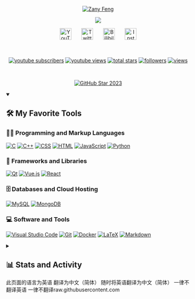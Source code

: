<p align="center">
  <a href="https://github.com/rollingtudou">
    <img src="YOUR_AVATAR_URL" alt="Zany Feng" /></a>
</p>

<p align="center">
  <!-- Typing SVG by You - Customize as needed -->
  <a href="https://github.com/rollingtudou/readme-typing-svg">
    <img src="https://readme-typing-svg.demolab.com/?lines=Zany%20Feng,%20a%20university%20student%20from%20China.&font=Fira%20Code&center=true&width=440&height=45&color=f75c7e&vCenter=true&pause=1000&size=22" /></a>
</p>

<!-- Social icons section -->
<p align="center">
  <a href="https://www.youtube.com/@fengKevin-m9c"><img width="32px" alt="YouTube" title="YouTube" src="https://i.imgur.com/qiXu7b2.png"/></a>
  &#8287;&#8287;&#8287;&#8287;&#8287;
  <a href="https://x.com/Kevin184314"><img width="32px" alt="Twitter" title="Twitter" src="https://i.imgur.com/AixJgnm.png"/></a>
  &#8287;&#8287;&#8287;&#8287;&#8287;
  <a href="https://space.bilibili.com/1340248456?spm_id_from=333.1007.0.0"><img width="32px" alt="Bilibili" title="Bilibili" src="https://i.imgur.com/yRpa1dQ.png"/></a>
  &#8287;&#8287;&#8287;&#8287;&#8287;
  <a href="https://www.instagram.com/kevin_bee_f/"><img width="32px" alt="Instagram" title="Instagram" src="https://i.imgur.com/PpLeD3K.png"/></a>
</p>

<br/>

<!-- Social badges section -->
<p align="center">
  <a href="https://www.youtube.com/@fengKevin-m9c?sub_confirmation=1">
    <img alt="youtube subscribers" title="Subscribe to my YouTube channel" src="https://freshidea.com/yourusername/app/youtube-stats-badges/subscribers-badge.php"/></a>
  <a href="https://www.youtube.com/@fengKevin-m9c">
    <img alt="youtube views" title="YouTube views" src="https://freshidea.com/yourusername/app/youtube-stats-badges/view-count-badge.php"/></a> 
  <a href="https://github.com/rollingtudou?tab=repositories&sort=stargazers">
    <img alt="total stars" title="Total stars on GitHub" src="https://custom-icon-badges.demolab.com/github/stars/rollingtudou?color=55960c&style=for-the-badge&labelColor=488207&logo=star"/></a>
  <a href="https://github.com/rollingtudou?tab=followers">
    <img alt="followers" title="Follow me on Github" src="https://custom-icon-badges.demolab.com/github/followers/rollingtudou?color=236ad3&labelColor=1155ba&style=for-the-badge&logo=person-add&label=Follow&logoColor=white"/></a>
  <a href="https://github.com/rollingtudou/Simple-View-Counter">
    <img alt="views" title="GitHub profile views" src="https://freshidea.com/rollingtudou/app/rollingtudou-profile-views"/></a>
</p>

<br/>

<!-- GitHub Star link -->
<p align="center">
  <a href="https://stars.github.com/profiles/rollingtudou/">
    <img src="https://github.com/rollingtudou/rollingtudou/assets/yourid/yourimage.png" alt="GitHub Star 2023"/></a>
</p>

<!-- 移除赞助者信息、顶级开源项目、贡献的项目、最新的 YouTube 视频、Holopin 链接 -->

<details open> 
  <summary><h2>🛠️ My Favorite Tools</h2></summary>
  <!-- Some badges are from https://github.com/Ileriayo/markdown-badges -->

  <h3>👨‍💻 Programming and Markup Languages</h3>

  <p>
      <a href="https://github.com/search?q=user%3Arollingtudou+language%3AC"><img alt="C" src="https://custom-icon-badges.demolab.com/badge/C-03599C.svg?logo=c-in-hexagon&logoColor=white"></a>
      <a href="https://github.com/search?q=user%3Arollingtudou+language%3AC%2B%2B"><img alt="C++" src="https://custom-icon-badges.demolab.com/badge/C++-9C033A.svg?logo=cpp2&logoColor=white"></a>
      <a href="https://github.com/search?q=user%3Arollingtudou+language%3ACSS"><img alt="CSS" src="https://img.shields.io/badge/CSS-1572B6.svg?logo=css3&logoColor=white"></a>
      <a href="https://github.com/search?q=user%3Arollingtudou+language%3AHTML"><img alt="HTML" src="https://img.shields.io/badge/HTML-E34F26.svg?logo=html5&logoColor=white"></a>
      <a href="https://github.com/search?q=user%3Arollingtudou+language%3AJavaScript"><img alt="JavaScript" src="https://img.shields.io/badge/JavaScript-F7DF1E.svg?logo=javascript&logoColor=black"></a>
      <a href="https://github.com/search?q=user%3Arollingtudou+language%3APython"><img alt="Python" src="https://img.shields.io/badge/Python-14354C.svg?logo=python&logoColor=white"></a>
  </p>

  <h3>🧰 Frameworks and Libraries</h3>

  <p>
      <a href="#"><img alt="Qt" src="https://img.shields.io/badge/Qt-41CD52.svg?logo=qt&logoColor=white"></a>
      <a href="#"><img alt="Vue.js" src="https://img.shields.io/badge/Vue.js-35495E.svg?logo=vue.js&logoColor=4FC08D"></a>
      <a href="#"><img alt="React" src="https://img.shields.io/badge/React-20232a.svg?logo=react&logoColor=%2361DAFB"></a>
  </p>

  <h3>🗄️ Databases and Cloud Hosting</h3>

  <p>
      <a href="#"><img alt="MySQL" src="https://img.shields.io/badge/MySQL-00f.svg?logo=mysql&logoColor=white"></a>
      <a href="#"><img alt="MongoDB" src ="https://img.shields.io/badge/MongoDB-4ea94b.svg?logo=mongodb&logoColor=white"></a>
  </p>

  <h3>💻 Software and Tools</h3>

  <p>
      <a href="#"><img alt="Visual Studio Code" src="https://img.shields.io/badge/Visual%20Studio%20Code-0078d7.svg?logo=visual-studio-code&logoColor=white"></a>
      <a href="#"><img alt="Git" src="https://img.shields.io/badge/Git-F05033.svg?logo=git&logoColor=white"></a>
      <a href="#"><img alt="Docker" src="https://img.shields.io/badge/Docker-2496ED.svg?logo=docker&logoColor=white"></a>
      <a href="#"><img alt="LaTeX" src="https://img.shields.io/badge/LaTeX-008080.svg?logo=LaTeX&logoColor=white"></a>
      <a href="#"><img alt="Markdown" src="https://img.shields.io/badge/Markdown-000000.svg?logo=markdown&logoColor=white"></a>
  </p>
</details>

<details> 
  <summary><h2>📊 Stats and Activity</h2></summary>

    <h3>🔥 Streak Stats</h3>

    <p>
      <a href="https://github.com/rollingtudou/github-readme-streak-stats">
        <img title="🔥 Get streak stats for your profile at git.io/streak-stats" alt="rollingtudou's streak" src="https://github-readme-streak-stats-eight.vercel.app/?user=rollingtudou&theme=monokai-metallian&hide_border=true&short_numbers=true"/>
      </a>
      <p>🔥 Get streak stats for your profile at <a href="https://git.io/streak-stats">git.io/streak-stats</a></p>
    </p>

    <h3>💻 GitHub Profile Stats</h3>

    <a href="https://github.com/anuraghazra/github-readme-stats"><img alt="rollingtudou's Github Stats" src="https://rollingtudou-github-readme-stats.vercel.app/api/?username=rollingtudou&show_icons=true&include_all_commits=true&count_private=true&theme=react&hide_border=true&bg_color=1F222E&title_color=F85D7F&icon_color=F8D866" height="192px"/></a>
    <a href="https://github.com/anuraghazra/github-readme-stats"><img alt="rollingtudou's Top Languages" src="https://rollingtudou-github-readme-stats.vercel.app/api/top-langs/?username=rollingtudou&langs_count=8&layout=compact&theme=react&hide_border=true&bg_color=1F222E&title_color=F85D7F&icon_color=F8D866&hide=Jupyter%20Notebook,Roff" height="192px"/></a>
    <br/>

    <b>注意：</b>Top languages 仅根据你的公开代码统计语言，不代表你的经验或技能水平。

    <a href="https://github.com/ashutosh00710/github-readme-activity-graph"><img alt="rollingtudou's Activity Graph" src="https://github-readme-activity-graph.vercel.app/graph/?username=rollingtudou&bg_color=1F222E&color=F8D866&line=F85D7F&point=FFFFFF&hide_border=true" /></a>

    <h3>⚡ Recent GitHub Activity</h3>

    <!-- 你可以手动更新此部分或使用自动化工具 -->
    <!--START_SECTION:activity-->

1. 🎉 Merged PR [#123](https://github.com/rollingtudou/awesome-project/pull/123) in [rollingtudou/awesome-project](https://github.com/rollingtudou/awesome-project)
2. 🗣 Commented on [#45](https://github.com/opensource/open-source-tool/issues/45) in [opensource/open-source-tool](https://github.com/opensource/open-source-tool)
3. 🎉 Merged PR [#67](https://github.com/cool-library/cool-library/pull/67) in [cool-library/cool-library](https://github.com/cool-library/cool-library)
4. 🎉 Merged PR [#89](https://github.com/anotheruser/another-project/pull/89) in [anotheruser/another-project](https://github.com/anotheruser/another-project)
5. 🎉 Merged PR [#101](https://github.com/rollingtudou/another-project/pull/101) in [rollingtudou/another-project](https://github.com/rollingtudou/another-project)

    <!--END_SECTION:activity-->

</details>
此页面的语言为英语
翻译为中文（简体） 
随时将英语翻译为中文（简体）
一律不翻译英语
一律不翻译raw.githubusercontent.com
